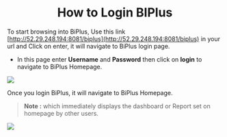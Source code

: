 
<center><h1>How to Login BIPlus</h1></center>


To start browsing into BiPlus, Use this link [http://52.29.248.194:8081/biplus](http://52.29.248.194:8081/biplus)  in your url and Click on enter, it will navigate to BiPlus login page.

-   In this page enter  **Username**  and  **Password**  then click on  **login**  to navigate to BiPlus Homepage.

![
](https://raw.githubusercontent.com/sv18042016/fp1/master/images/biplus_login.png)

Once you login BiPlus, it will navigate to BiPlus Homepage.

> **Note :** which immediately displays the dashboard or Report set on homepage by other users.

![
](https://raw.githubusercontent.com/sv18042016/fp1/7b586036bd846df4b3dd83616f332177ee6f7dde/images/homepage.png)
<!--stackedit_data:
eyJoaXN0b3J5IjpbLTgxNzcyNDY5MSwxOTEzMjE1OTkzLDEyNj
k3ODYwMDhdfQ==
-->